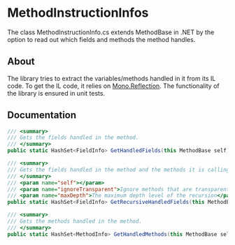 # MethodInstructionInfos
The class MethodInstructionInfo.cs extends MethodBase in .NET by the option to read out which fields and methods the method handles. 

## About
The library tries to extract the variables/methods handled in it from its IL code. To get the IL code, it relies on [Mono.Reflection](https://github.com/jbevain/mono.reflection). The functionality of the library is ensured in unit tests.

## Documentation

```csharp
/// <summary>
/// Gets the fields handled in the method.
/// </summary>
public static HashSet<FieldInfo> GetHandledFields(this MethodBase self)
```

```csharp
/// <summary>
/// Gets the fields handled in the method and the methods it is calling.
/// </summary>
/// <param name="self"></param>
/// <param name="ignoreTransparent">Ignore methods that are transparent at the current trust level and therefore their handled fields cannot be extracted.</param>
/// <param name="maxDepth">The maximum depth level of the recursion</param>
public static HashSet<FieldInfo> GetRecursiveHandledFields(this MethodBase self, bool ignoreTransparent = true, uint maxDepth = uint.MaxValue)
```

```csharp
/// <summary>
/// Gets the methods handled in the method.
/// </summary>
public static HashSet<MethodInfo> GetHandledMethods(this MethodBase self)
```
